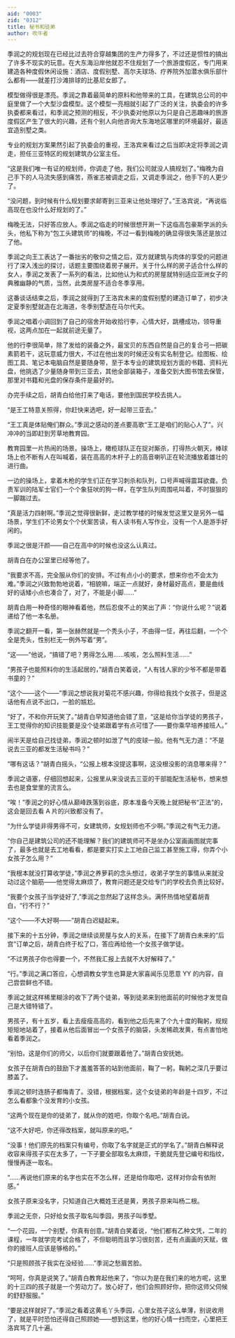 ```yaml
---
aid: "0003"
zid: "0312"
title: 秘书和徒弟
author: 吹牛者
---
```


季润之的规划现在已经比过去符合穿越集团的生产力得多了，不过还是惯性的搞出了许多不现实的玩意。在大东海沿岸他就忍不住规划了一个旅游度假区，专门用来建造各种度假休闲设施：酒店、度假别墅、高尔夫球场、疗养院外加潜水俱乐部什么都有——就差打沙滩排球的比基尼女郎了。

模型做得很是漂亮。季润之靠着最简单的原料和他带来的工具，在建筑总公司的中庭里做了一个大型沙盘模型。这个模型一亮相就引起了广泛的关注，执委会的许多执委都来看过，和季润之预测的相反，不少执委对他原以为只是自己恶趣味的旅游度假区产生了很大的兴趣，还有个别人向他咨询大东海地区哪里的环境最好，最适宜造别墅之类。

专业的规划方案果然引起了执委会的重视，王洛宾来看过之后当即决定将季润之调走，担任三亚特区的规划建筑办公室主任。

“这是我们唯一有证的规划师，你调走了他，我们公司就没人搞规划了。”梅晚为自己手下的人马流失感到痛苦，燕雀志被调走之后，又调走季润之，他手下的人更少了。

“没问题，到时候有什么规划要求邮寄到三亚来让他处理好了。”王洛宾说，“再说临高现在也没什么好规划的了。”

梅晚无法，只好答应放人。季润之临走的时候很想开涮一下这临高包豪斯学派的头头，他私下称为“包工头建筑师”的梅晚，不过一看到梅晚的确显得很失落还是放过了他。

季润之向王工表达了一番拙劣的敬仰之情之后，双方就建筑与肉体的享受的问题进行了深入浅出的探讨，话题主要围绕着房子展开。关于什么样的房子适合什么样的女人，季润之发表了一系列的看法，比如他认为和式的房屋就特别适应亚洲女子的典雅幽静的气质，当然，此类房屋不适合冬季享用。

这番谈话结束之后，季润之就得到了王洛宾未来的度假别墅的建造订单了，初步决定夏季别墅就造在北海道，冬季别墅造在马尔代夫。

季润之唱着小调回到了自己的宿舍开始收拾行李，心情大好，跳槽成功，领导重视，这两点加在一起就前途无量了。

他的行李很简单，除了发给的装备之外，最宝贝的东西自然是自己的复合弓一把碳素箭若干，这玩意威力很大，不过在他出发的时候还没有实名制登记。绘图板、绘图工具、笔记本电脑自然是要随身带，至于本专业的建筑规划方面的书籍、资料光盘，他挑选了少量随身带到三亚去，其他全部装箱子，准备交到大图书馆去保管，那里对书籍和光盘的保存条件是最好的。

办完手续之后，胡青白给他打来了电话，要他到国民学校去挑人。

“是王工特意关照得，你赶快来选吧，好一起带三亚去。”

“王工真是体贴俺们群众。”季润之感动的差点要高歌“王工是咱们的贴心人了”。兴冲冲的当即赶到芳草地教育园。

教育园里一片热闹的场景。操场上，橄榄球队正在捉对厮杀，打得热火朝天，棒球场上也不断有人在叫喊着，装在高高的木杆子上的高音喇叭正在轮流播放着雄壮的进行曲。

一边的操场上，拿着木枪的学生们正在学习刺杀和队列，口号声喊得震耳欲聋。负责军训的陆军士官们一个个象狂吠的狗一样，在学生队列周围吼叫着，不时狠狠的一脚踹过去。

“真是活力四射啊。”季润之觉得很新鲜，走过教学楼的时候发觉这里又是另外一幅场景，学生们不论男女个个伏案苦读，有人读书有人写作业，没有一个人是游手好闲的。

季润之很是汗颜——自己在高中的时候也没这么认真过。

胡青白在办公室里已经等他了。

“我要求不高，完全服从你们的安排。不过有点小小的要求，想来你也不会太为难。”季润之兴致勃勃地说着，“相貌嘛，端正一点就好，身材最好高点，要是曲线好的话矮小点也凑合了，对了，不能是小脚……”

胡青白用一种奇怪的眼神看着他，然后忍俊不止的笑出了声：“你说什么呢？”说着递给了他一本名册。

季润之翻开一看，第一张赫然就是一个秃头小子，不由得一怔，再往后翻，一个个全是秃头，性别栏无一例外写着“男”。

“这——”他说，“搞错了吧？男得怎么用……咳咳，怎么照料生活……”

“男孩子也能照料你的生活起居的，”胡青白笑着说，“人有钱人家的少爷不都是带着书童的？”

“这个——这个——”季润之想说我对菊花不感兴趣，你得给我找个女孩子，但是这话他有点说不出口，一脸的尴尬。

“好了，不和你开玩笑了。”胡青白早知道他会错了意，“这是给你当学徒的男孩子，王工觉得你的知识技能要是没个徒弟跟着学有点可惜了——要你乘早培养接班人。”

闹半天是给自己找徒弟，季润之顿时如泄了气的皮球一般。他有气无力道：“不是说去三亚的都发生活秘书吗？”

“哪有这话？”胡青白摇头，“公报上根本没提这事啊，这没根没影的消息哪来得？”

季润之语塞，仔细回想起来，公报里从来没说去三亚的干部能配生活秘书，想来想去也是食堂里的流言么。

“唉！”季润之的好心情从巅峰跌落到谷底，原本准备今天晚上就把秘书“正法”的，这会是回去看 A 片的兴致都没有了。

“为什么学徒非得男得不可，女建筑师，女规划师也不少啊。”季润之有气无力道。

“你自己是建筑公司的还不能理解？我们的建筑师可不是坐办公室画画图就完事了，最多也就是去工地看看，都是要实打实上工地自己监工甚至施工得，你弄个小女孩子怎么用？”

“我根本就没打算收学徒，”季润之养萝莉的念头想过，收弟子学生的事情从来就没动过这个脑筋——他觉得太麻烦了，教育问题还是交给专门的学校去负责比较好。

“我要个女孩子当学徒好了,”季润之忽然起了这样念头。满怀热情地望着胡青白，“行不行？”

“这个——不大好啊——”胡青白迟疑起来。

接下来的十五分钟，季润之继续谈房屋与女人的关系，在接下了胡青白未来的“后宫”订单之后，胡青白终于松了口，答应再给他一个女孩子做学徒。

“不过男孩子你也得要一个，不然我汇报上去就不大好解释了。”

“行。”季润之满口答应，心想调教女学生也算是大家喜闻乐见愿意 YY 的内容，自己尝尝鲜也不错。

季润之就这样稀里糊涂的收下了两个徒弟，等到徒弟来到他面前的时候他才发觉自己是大错特错了。

男孩子，有十五岁，看上去瘦瘦高高的，看到他之后先来了个九十度的鞠躬，规规矩矩地站着了，接着从他后面冒出一个女孩子的脑袋，头发稀疏发黄，有点害怕地看着季润之。

“别怕，这是你们的师父，以后你们就要跟着他了。”胡青白安抚她。

女孩子在胡青白的鼓励下才羞羞答答的站到他面前，鞠了一躬，鞠躬之深几乎要过膝盖了。

季润之顿时连肠子都悔青了。没错，根据档案，这个女徒弟的年龄是十四岁，不过怎么看都象个没发育的小女孩。

“这两个现在是你的徒弟了，就从你的姓吧，你取个名吧。”胡青白说。

“这不大好吧，你还得改档案，就叫原来的吧。”

“没事！他们原先的档案只有编号，你取了名字就是正式的学名了。”胡青白解释说收容来得孩子实在太多了，一下子要全部取名太麻烦，干脆就先登记编号和指纹，慢慢再逐一取名。

“……再说他们原来的名字也实在不怎么样，还是给你取吧，这样对你会有依附感。”

女孩子原来没名字，只知道自己大概姓王还是黄，男孩子原来叫杨二根。

季润之无奈，只好给女孩子取名叫季园，男孩子叫季墅。

“一个花园，一个别墅，你真有创意。”胡青白笑着说，“他们都有乙种文凭，二年的课程，一年就学完考试合格了，不但聪明而且学习很刻苦，还有点画画的天赋，做你的接班人应该是够格的。”

“只是照顾孩子我实在没经验……”季润之愁眉苦脸。

“呵呵，你真是说笑了。”胡青白教育起他来了，“你以为是在我们来的地方呢，这里的十三四的孩子就是一个劳动力了。放心好了，他们会照顾好你，把你这师父伺候的舒舒服服。”

“要是这样就好了。”季润之看着这黄毛丫头季园，心里女孩子这么单薄，别说收用了，就是平时恐怕还得自己照顾她——想到这里，他的好心情一扫而空，心里把王洛宾骂了几十遍。
